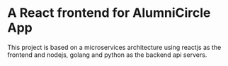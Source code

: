 # A React frontend for AlumniCircle App

This project is based on a microservices architecture using reactjs as the frontend and nodejs, golang and python as the backend api servers. 
